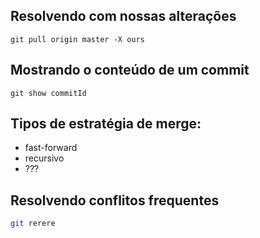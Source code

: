 
Resolvendo com nossas alterações
--------------------------------


```
git pull origin master -X ours

```


Mostrando o conteúdo de um commit
---------------------------------

```
git show commitId

```

Tipos de estratégia de merge:
-----------------------------

 - fast-forward
 - recursivo
 - ???

Resolvendo conflitos frequentes
-------------------------------

```sh
git rerere

```
